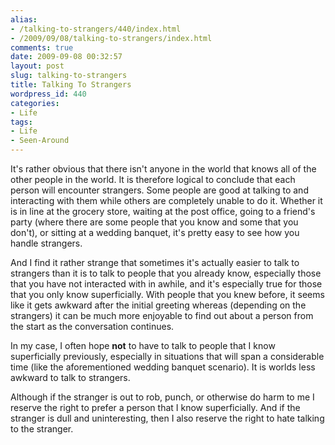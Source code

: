```yaml
---
alias:
- /talking-to-strangers/440/index.html
- /2009/09/08/talking-to-strangers/index.html
comments: true
date: 2009-09-08 00:32:57
layout: post
slug: talking-to-strangers
title: Talking To Strangers
wordpress_id: 440
categories:
- Life
tags:
- Life
- Seen-Around
---
```


It's rather obvious that there isn't anyone in the world that knows all of the other people in the world.  It is therefore logical to conclude that each person will encounter strangers.  Some people are good at talking to and interacting with them while others are completely unable to do it.  Whether it is in line at the grocery store, waiting at the post office, going to a friend's party (where there are some people that you know and some that you don't), or sitting at a wedding banquet, it's pretty easy to see how you handle strangers.

And I find it rather strange that sometimes it's actually easier to talk to strangers than it is to talk to people that you already know, especially those that you have not interacted with in awhile, and it's especially true for those that you only know superficially.  With people that you knew before, it seems like it gets awkward after the initial greeting whereas (depending on the strangers) it can be much more enjoyable to find out about a person from the start as the conversation continues.

In my case, I often hope **not** to have to talk to people that I know superficially previously, especially in situations that will span a considerable time (like the aforementioned wedding banquet scenario).  It is worlds less awkward to talk to strangers.  

Although if the stranger is out to rob, punch, or otherwise do harm to me I reserve the right to prefer a person that I know superficially.  And if the stranger is dull and uninteresting, then I also reserve the right to hate talking to the stranger.

